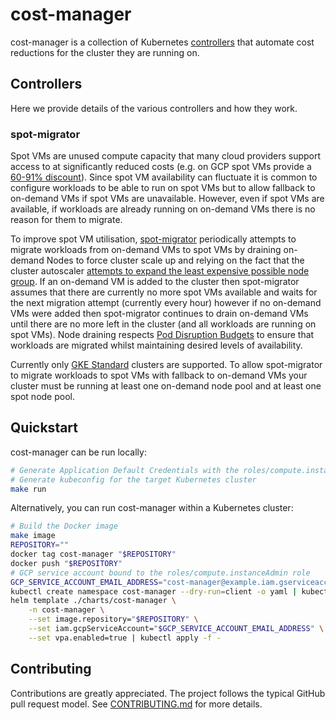 # cost-manager

cost-manager is a collection of Kubernetes
[controllers](https://kubernetes.io/docs/concepts/architecture/controller/) that automate cost
reductions for the cluster they are running on.

## Controllers

Here we provide details of the various controllers and how they work.

### spot-migrator

Spot VMs are unused compute capacity that many cloud providers support access to at significantly
reduced costs (e.g. on GCP spot VMs provide a [60-91%
discount](https://cloud.google.com/compute/docs/instances/spot#pricing)). Since spot VM availability
can fluctuate it is common to configure workloads to be able to run on spot VMs but to allow
fallback to on-demand VMs if spot VMs are unavailable. However, even if spot VMs are available, if
workloads are already running on on-demand VMs there is no reason for them to migrate.

To improve spot VM utilisation, [spot-migrator](./pkg/controller/spot_migrator.go) periodically
attempts to migrate workloads from on-demand VMs to spot VMs by draining on-demand Nodes to force
cluster scale up and relying on the fact that the cluster autoscaler [attempts to expand the least
expensive possible node
group](https://github.com/kubernetes/autoscaler/blob/600cda52cf764a1f08b06fc8cc29b1ef95f13c76/cluster-autoscaler/proposals/pricing.md).
If an on-demand VM is added to the cluster then spot-migrator assumes that there are currently no
more spot VMs available and waits for the next migration attempt (currently every hour) however if
no on-demand VMs were added then spot-migrator continues to drain on-demand VMs until there are no
more left in the cluster (and all workloads are running on spot VMs). Node draining respects [Pod
Disruption Budgets](https://kubernetes.io/docs/concepts/workloads/pods/disruptions/) to ensure that
workloads are migrated whilst maintaining desired levels of availability.

Currently only [GKE
Standard](https://cloud.google.com/kubernetes-engine/docs/concepts/types-of-clusters) clusters are
supported. To allow spot-migrator to migrate workloads to spot VMs with fallback to on-demand VMs
your cluster must be running at least one on-demand node pool and at least one spot node pool.

## Quickstart

cost-manager can be run locally:

```sh
# Generate Application Default Credentials with the roles/compute.instanceAdmin role
# Generate kubeconfig for the target Kubernetes cluster
make run
```

Alternatively, you can run cost-manager within a Kubernetes cluster:

```sh
# Build the Docker image
make image
REPOSITORY=""
docker tag cost-manager "$REPOSITORY"
docker push "$REPOSITORY"
# GCP service account bound to the roles/compute.instanceAdmin role
GCP_SERVICE_ACCOUNT_EMAIL_ADDRESS="cost-manager@example.iam.gserviceaccount.com"
kubectl create namespace cost-manager --dry-run=client -o yaml | kubectl apply -f
helm template ./charts/cost-manager \
    -n cost-manager \
    --set image.repository="$REPOSITORY" \
    --set iam.gcpServiceAccount="$GCP_SERVICE_ACCOUNT_EMAIL_ADDRESS" \
    --set vpa.enabled=true | kubectl apply -f -
```

## Contributing

Contributions are greatly appreciated. The project follows the typical GitHub pull request model.
See [CONTRIBUTING.md](CONTRIBUTING.md) for more details.
